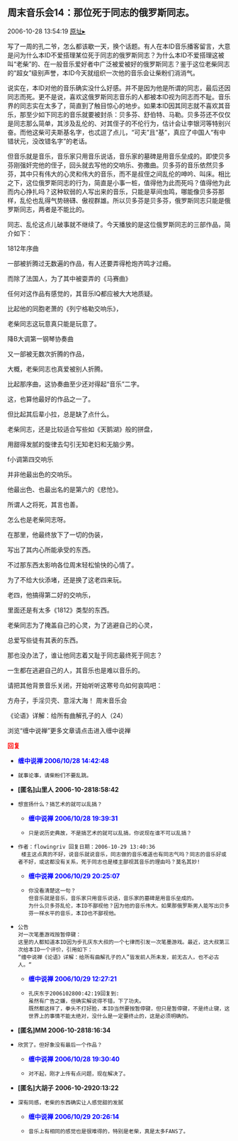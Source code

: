 ## 周末音乐会14：那位死于同志的俄罗斯同志。
2006-10-28 13:54:19
[原址▸](http://www.fxgan.com/chan_time/2006_07_12/357.htm)



  


 


  写了一周的孔二爷，怎么都该歇一天，换个话题。有人在本ID音乐播客留言，大意是问为什么本ID不爱搭理某位死于同志的俄罗斯同志？为什么本ID不爱搭理这被叫“老柴”的、在一般音乐爱好者中广泛被爱被好的俄罗斯同志？鉴于这位老柴同志的“超女”级别声誉，本ID今天就组织一次他的音乐会让柴粉们消消气。


 


  说实在，本ID对他的音乐确实没什么好感。并不是因为他是所谓的同志，最后还因同志而死。更不是说，喜欢这俄罗斯同志音乐的人都被本ID视为同志而不耻。音乐界的同志实在太多了，简直到了触目惊心的地步。如果本ID因其同志就不喜欢其音乐，那至少如下同志的音乐就要被封杀：贝多芬、舒伯特、马勒。贝多芬还不仅仅是同志那么简单，其涉及乱伦的、对其侄子的不伦行为，估计会让李银河等特别兴奋。而他这柴可夫斯基名字，也忒逗了点儿，“可夫”且“基”，真应了中国人“有中错状元，没改错名字”的老话。


 


  但音乐就是音乐，音乐家只用音乐说话，音乐家的墓碑是用音乐垒成的。即使贝多芬刚强奸完他的侄子，回头就去写他的交响乐、弥撒曲。贝多芬的音乐依然贝多芬，其中只有伟大的心灵和伟大的音乐，而不是叔侄之间乱伦的呻吟、叫床。相比之下，这位俄罗斯同志的行为，简直是小事一桩，值得他为此而死吗？值得他为此而内心挣扎吗？这种软弱的人写出来的音乐，只能是草间虫鸣，哪能像贝多芬那样，乱伦也乱得气势磅礴、傲视群雄。所以贝多芬是贝多芬，俄罗斯同志只能是俄罗斯同志，两者是不能比的。


 


  同志、乱伦这点儿破事就不继续了。今天播放的是这位俄罗斯同志的三部作品，简介如下：


 


 1812年序曲


 


 一部被折腾过无数遍的作品，有人还要弄得枪炮齐鸣才过瘾。


 而除了法国人，为了其中被耍弄的《马赛曲》


 任何对这作品有感觉的，其音乐IQ都应被大大地质疑。


 比起他的同胞老萧的《列宁格勒交响乐》，


 老柴同志这玩意真只能是玩意了。


 


 


 降B大调第一钢琴协奏曲


 


 又一部被无数次折腾的作品，


 大概，老柴同志也真爱被别人折腾。


 比起那序曲，这协奏曲至少还对得起“音乐”二字。


 这，也算他最好的作品之一了。


 但比起其后辈小拉，总是缺了点什么。


 老柴同志，还是比较适合写些如《天鹅湖》般的拼盘，


 用甜得发腻的旋律去勾引无知老妇和无脑少男。


 


 


 f小调第四交响乐


 并非他最出色的交响乐。


 他最出色、也最出名的是第六的《悲怆》。


 所谓人之将死，其言也善。


 怎么也是老柴同志呀。


 在那里，他最终放下了一切的伪装，


 写出了其内心所能承受的东西。


 不过那东西太影响各位周末轻松愉快的心情了。


 为了不给大伙添堵，还是换了这老四来玩。


 老四，他搞得第二好的交响乐，


 里面还是有太多《1812》类型的东西。


 老柴同志为了掩盖自己的心灵，为了逃避自己的心灵，


 总爱写些徒有其表的东西。


 那也没办法了，谁让他同志着又耻于同志最终死于同志？


 一生都在逃避自己的人，其音乐也是难以音乐的。


 


 请把其他背景音乐关闭，开始听听这寒号鸟如何哀鸣吧：



方舟子，手淫贝壳、意淫大海！
周末音乐会

 《论语》详解：给所有曲解孔子的人（24）


 


 


 
  
   浏览“缠中说禅”更多文章请点击进入缠中说禅
  
 





<font color='red'>**回复**</font>


- <font color='blue'>**缠中说禅 2006/10/28 14:42:48**</font>
- ```
  就事论事，请柴粉们不要乱跳。
  ```
- **[匿名]山里人 2006-10-2818:58:42**
- ```
  想宣扬什么？搞艺术的就可以乱搞？
  ```
   - <font color='blue'>**缠中说禅 2006/10/28 19:39:31**</font>
   - ```
     只是说历史典故，不是搞艺术的就可以乱搞，你说现在谁不可以乱搞？
     ```
- ```
  作者：flowingriv 回复日期：2006-10-29 13:40:36 
   楼主这点真的不好，说音乐就说音乐，同志做的音乐难道也有同志气吗？同志的音乐好或者不好，或这都没有关系，死于同志也是楼主鄙视其音乐的理由吗？莫名其妙!
  ```
   - <font color='blue'>**缠中说禅 2006/10/29 20:25:07**</font>
   - ```
     你没看清楚这一句？
     但音乐就是音乐，音乐家只用音乐说话，音乐家的墓碑是用音乐垒成的。
     为什么贝多芬乱伦，本ID不鄙视他？因为他的音乐伟大。如果那俄罗斯男人能写出贝多芬一样水平的音乐，本ID也不鄙视他。
     ```
- ```
  公告
  对一次笔墨游戏按暂停键：
  这里的人都知道本ID因为步孔庆东大叔的一个七律而引发一次笔墨游戏。最近，这大叔第三次给本ID一个评价，引用如下：
  “缠中说禅《论语》详解：给所有曲解孔子的人”皆发前人所未发，前无古人，也不必古人。“
  ```
   - <font color='blue'>**缠中说禅 2006/10/29 12:27:21**</font>
   - ```
     孔庆东于2006102800:42:19回复到:
     虽然有广告之嫌，但确实解说得不错，下了功夫。
     既然都这样了，拳头不打好脸，本ID当然要按暂停键，但只是暂停键，不是终止键，这世界上的事情不能太绝对，没什么是一定要终止的，这是必须明确的。
     ```
- **[匿名]MM 2006-10-2818:16:34**
- ```
  欣赏了。但好象没有最后一个作品？
  ```
   - <font color='blue'>**缠中说禅 2006/10/28 19:30:40**</font>
   - ```
     对不起，刚才上传有点问题，现在解决了。
     ```
- **[匿名]大胡子 2006-10-2920:13:22**
- ```
  深有同感，老柴的东西确实让人感觉甜的发腻
  ```
   - <font color='blue'>**缠中说禅 2006/10/29 20:26:14**</font>
   - ```
     音乐上有相同的感觉也是很难得的，特别是老柴，真是太多FANS了。
     ```
